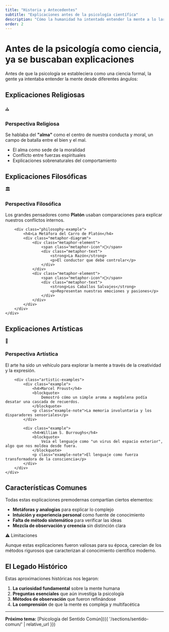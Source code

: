 ```yaml
---
title: "Historia y Antecedentes"
subtitle: "Explicaciones antes de la psicología científica"
description: "Cómo la humanidad ha intentado entender la mente a lo largo de la historia"
order: 2
---
```


# Antes de la psicología como ciencia, ya se buscaban explicaciones

Antes de que la psicología se estableciera como una ciencia formal, la gente ya intentaba entender la mente desde diferentes ángulos:

## Explicaciones Religiosas

<div class="explanation-card religious">
    <div class="card-header">
        <span class="card-icon">⛪</span>
        <h3>Perspectiva Religiosa</h3>
    </div>
    <div class="card-content">
        <p>Se hablaba del <strong>"alma"</strong> como el centro de nuestra conducta y moral, un campo de batalla entre el bien y el mal.</p>
        <ul>
            <li>El alma como sede de la moralidad</li>
            <li>Conflicto entre fuerzas espirituales</li>
            <li>Explicaciones sobrenaturales del comportamiento</li>
        </ul>
    </div>
</div>

## Explicaciones Filosóficas

<div class="explanation-card philosophical">
    <div class="card-header">
        <span class="card-icon">🏛️</span>
        <h3>Perspectiva Filosófica</h3>
    </div>
    <div class="card-content">
        <p>Los grandes pensadores como <strong>Platón</strong> usaban comparaciones para explicar nuestros conflictos internos.</p>
        
        <div class="philosophy-example">
            <h4>La Metáfora del Carro de Platón</h4>
            <div class="metaphor-diagram">
                <div class="metaphor-element">
                    <span class="metaphor-icon">🏇</span>
                    <div class="metaphor-text">
                        <strong>La Razón</strong>
                        <p>El conductor que debe controlar</p>
                    </div>
                </div>
                <div class="metaphor-element">
                    <span class="metaphor-icon">🐎</span>
                    <div class="metaphor-text">
                        <strong>Los Caballos Salvajes</strong>
                        <p>Representan nuestras emociones y pasiones</p>
                    </div>
                </div>
            </div>
        </div>
    </div>
</div>

## Explicaciones Artísticas

<div class="explanation-card artistic">
    <div class="card-header">
        <span class="card-icon">🎨</span>
        <h3>Perspectiva Artística</h3>
    </div>
    <div class="card-content">
        <p>El arte ha sido un vehículo para explorar la mente a través de la creatividad y la expresión.</p>
        
        <div class="artistic-examples">
            <div class="example">
                <h4>Marcel Proust</h4>
                <blockquote>
                    Demostró cómo un simple aroma a magdalena podía desatar una cascada de recuerdos.
                </blockquote>
                <p class="example-note">La memoria involuntaria y los disparadores sensoriales</p>
            </div>
            
            <div class="example">
                <h4>William S. Burroughs</h4>
                <blockquote>
                    Veía el lenguaje como "un virus del espacio exterior", algo que nos moldea desde fuera.
                </blockquote>
                <p class="example-note">El lenguaje como fuerza transformadora de la consciencia</p>
            </div>
        </div>
    </div>
</div>

## Características Comunes

Todas estas explicaciones premodernas compartían ciertos elementos:

- **Metáforas y analogías** para explicar lo complejo
- **Intuición y experiencia personal** como fuente de conocimiento
- **Falta de método sistemático** para verificar las ideas
- **Mezcla de observación y creencia** sin distinción clara

<div class="callout callout-warning">
    <div class="callout-header">
        <span class="callout-icon">⚠️</span>
        <span class="callout-title">Limitaciones</span>
    </div>
    <p>Aunque estas explicaciones fueron valiosas para su época, carecían de los métodos rigurosos que caracterizan al conocimiento científico moderno.</p>
</div>

## El Legado Histórico

Estas aproximaciones históricas nos legaron:

1. **La curiosidad fundamental** sobre la mente humana
2. **Preguntas esenciales** que aún investiga la psicología
3. **Métodos de observación** que fueron refinándose
4. **La comprensión** de que la mente es compleja y multifacética

---

**Próximo tema:** [Psicología del Sentido Común]({{ '/sections/sentido-comun/' | relative_url }})
